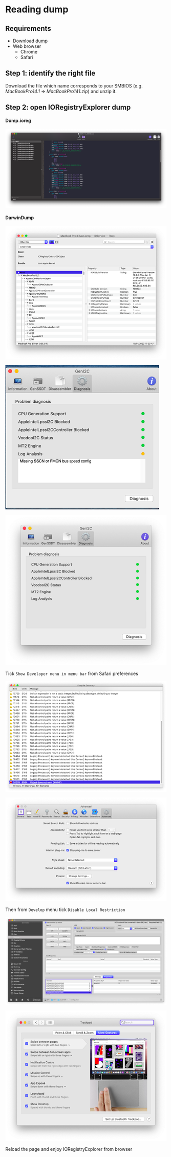 # Reading dump

## Requirements

* Download [dump](https://github.com/dreamwhite/mammamia-marcello-vanilla-guides/tree/master/acpi/original-acpi-and-ioregistryexplorer-from-macs)
* Web browser
  * Chrome
  * Safari

## Step 1: identify the right file

Download the file which name corresponds to your SMBIOS \(e.g. _MacBookPro14.1_ =&gt; _MacBookPro141.zip_\) and unzip it.

## Step 2: open IORegistryExplorer dump

#### Dump.ioreg

![iMac Pro IORegistryExplorer dump](../../.gitbook/assets/image%20%2858%29.png)

#### DarwinDump 

![Open IORegFileViewer.html using Safari](../../.gitbook/assets/image%20%2870%29.png)

![](../../.gitbook/assets/image%20%2834%29.png)

![](../../.gitbook/assets/image%20%2840%29.png)

Tick `Show Developer menu in menu bar` from Safari preferences

![](../../.gitbook/assets/image%20%2837%29.png)

![](../../.gitbook/assets/image%20%284%29.png)

Then from `Develop` menu tick `Disable Local Restriction`

![](../../.gitbook/assets/image%20%2894%29.png)

![](../../.gitbook/assets/image%20%2891%29.png)

Reload the page and enjoy IORegistryExplorer from browser

## 

